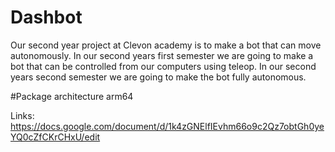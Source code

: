 # Dashbot 
Our second year project at Clevon academy is to make a bot that can move autonomously.
In our second years first semester we are going to make a bot that can be controlled from our computers using teleop.
In our second years second semester we are going to make the bot fully autonomous.

#Package architecture arm64

Links: https://docs.google.com/document/d/1k4zGNElfIEvhm66o9c2Qz7obtGh0yeYQ0cZfCKrCHxU/edit

